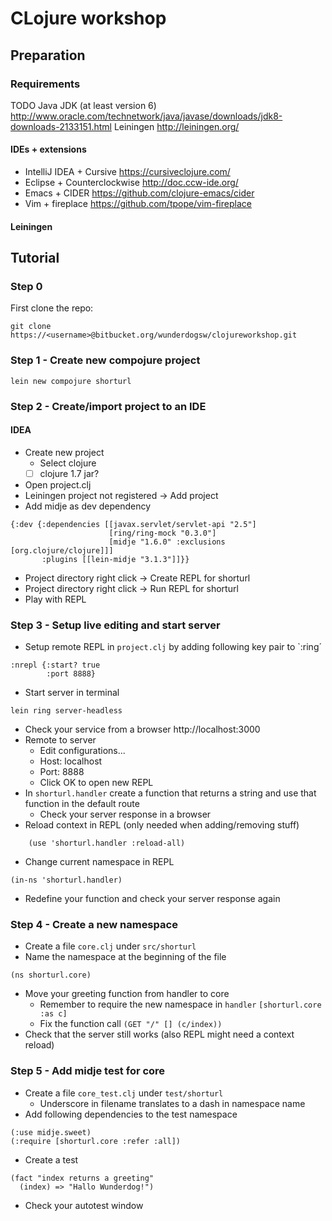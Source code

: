 # CLojure workshop

## Preparation

### Requirements
TODO
Java JDK (at least version 6) http://www.oracle.com/technetwork/java/javase/downloads/jdk8-downloads-2133151.html
Leiningen http://leiningen.org/

#### IDEs + extensions
* IntelliJ IDEA + Cursive https://cursiveclojure.com/
* Eclipse + Counterclockwise http://doc.ccw-ide.org/
* Emacs + CIDER https://github.com/clojure-emacs/cider
* Vim + fireplace https://github.com/tpope/vim-fireplace

#### Leiningen

## Tutorial

### Step 0
First clone the repo:

    git clone https://<username>@bitbucket.org/wunderdogsw/clojureworkshop.git

### Step 1 - Create new compojure project
    lein new compojure shorturl

### Step 2 - Create/import project to an IDE

#### IDEA
* Create new project
    * Select clojure
    - [ ] clojure 1.7 jar?
* Open project.clj
* Leiningen project not registered -> Add project
* Add midje as dev dependency
```
{:dev {:dependencies [[javax.servlet/servlet-api "2.5"]
                      [ring/ring-mock "0.3.0"]
                      [midje "1.6.0" :exclusions [org.clojure/clojure]]]
       :plugins [[lein-midje "3.1.3"]]}}
```
* Project directory right click -> Create REPL for shorturl
* Project directory right click -> Run REPL for shorturl
* Play with REPL

### Step 3 - Setup live editing and start server
* Setup remote REPL in `project.clj` by adding following key pair to `:ring´
```
:nrepl {:start? true
        :port 8888}
```
* Start server in terminal
```
lein ring server-headless
```
* Check your service from a browser http://localhost:3000
* Remote to server
    * Edit configurations...
    * Host: localhost
    * Port: 8888
    * Click OK to open new REPL
* In `shorturl.handler` create a function that returns a string and use that function in the default route
    * Check your server response in a browser
* Reload context in REPL (only needed when adding/removing stuff)
```
    (use 'shorturl.handler :reload-all)
```
* Change current namespace in REPL
```
(in-ns 'shorturl.handler)
```
* Redefine your function and check your server response again

### Step 4 - Create a new namespace
* Create a file `core.clj` under `src/shorturl`
* Name the namespace at the beginning of the file
```
(ns shorturl.core)
```
* Move your greeting function from handler to core
    * Remember to require the new namespace in `handler` `[shorturl.core :as c]`	
    * Fix the function call `(GET "/" [] (c/index))`
* Check that the server still works (also REPL might need a context reload)

### Step 5 - Add midje test for core
* Create a file `core_test.clj` under `test/shorturl`
    * Underscore in filename translates to a dash in namespace name
* Add following dependencies to the test namespace
```
(:use midje.sweet)
(:require [shorturl.core :refer :all])
```

* Create a test
```
(fact "index returns a greeting"
  (index) => "Hallo Wunderdog!")
```
* Check your autotest window
